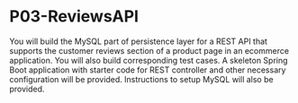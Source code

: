 # P03-ReviewsAPI
You will build the MySQL part of persistence layer for a REST API that supports the customer reviews section of a product page in an ecommerce application. You will also build corresponding test cases. A skeleton Spring Boot application with starter code for REST controller and other necessary configuration will be provided. Instructions to setup MySQL will also be provided.
